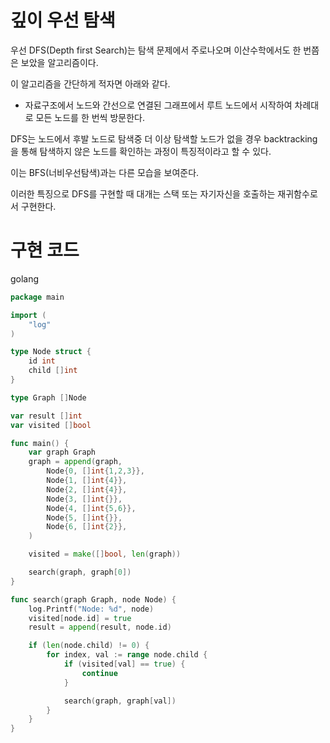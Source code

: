 # 깊이 우선 탐색

우선 DFS(Depth first Search)는 탐색 문제에서 주로나오며 이산수학에서도 한 번쯤은 보았을 알고리즘이다.

이 알고리즘을 간단하게 적자면 아래와 같다.

-   자료구조에서 노드와 간선으로 연결된 그래프에서 루트 노드에서 시작하여 차례대로 모든 노드를 한 번씩 방문한다.

DFS는 노드에서 후발 노드로 탐색중 더 이상 탐색할 노드가 없을 경우 backtracking을 통해 탐색하지 않은 노드를 확인하는 과정이 특징적이라고 할 수 있다.

이는 BFS(너비우선탐색)과는 다른 모습을 보여준다.

이러한 특징으로 DFS를 구현할 때 대개는 스택 또는 자기자신을 호출하는 재귀함수로서 구현한다.

# 구현 코드

golang

```go
package main

import (
	"log"
)

type Node struct {
	id int
	child []int
}

type Graph []Node

var result []int
var visited []bool

func main() {
	var graph Graph
	graph = append(graph,
		Node{0, []int{1,2,3}},
		Node{1, []int{4}},
		Node{2, []int{4}},
		Node{3, []int{}},
		Node{4, []int{5,6}},
		Node{5, []int{}},
		Node{6, []int{2}},
	)

	visited = make([]bool, len(graph))

	search(graph, graph[0])
}

func search(graph Graph, node Node) {
	log.Printf("Node: %d", node)
	visited[node.id] = true
	result = append(result, node.id)

	if (len(node.child) != 0) {
		for index, val := range node.child {
			if (visited[val] == true) {
				continue
			}

			search(graph, graph[val])
		}
	}
}
```
